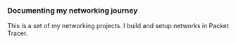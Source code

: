 ### Documenting my networking journey
This is a set of my networking projects. I build and setup networks in Packet Tracer.
